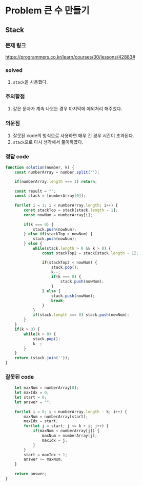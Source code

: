 # Problem 큰 수 만들기

## Stack

### 문제 링크
https://programmers.co.kr/learn/courses/30/lessons/42883#

### solved
1. `stack`을 사용했다.

### 주의할점
1. 같은 문자가 계속 나오는 경우 마지막에 예외처리 해주었다.

### 의문점
1. 잘못된 code의 방식으로 사용하면 매우 긴 경우 시간이 초과된다.
2. `stack`으로 다시 생각해서 풀이하였다.

### 정답 code
```javascript
function solution(number, k) {
    const numberArray = number.split('');

    if(numberArray.length === 1) return;
    
    const result = "";
    const stack = [numberArray[0]];
    
    for(let i = 1; i < numberArray.length; i++) {
        const stackTop = stack[stack.length - 1];
        const nowNum = numberArray[i];
        
        if(k === 0) {
            stack.push(nowNum);
        } else if(stackTop > nowNum) {
            stack.push(nowNum);
        } else {
            while(stack.length > 0 && k > 0) {
                const stackTop2 = stack[stack.length - 1];

                if(stackTop2 < nowNum) {
                    stack.pop();
                    k--;
                    if(k === 0) {
                        stack.push(nowNum);
                    }
                } else {
                    stack.push(nowNum);
                    break;
                }
            }
            if(stack.length === 0) stack.push(nowNum);
        }
    }
    if(k > 0) {
        while(k > 0) {
            stack.pop();
            k--;
        }
    }
    return (stack.join(''));
}
```
### 잘못된 code
```javascript
    let maxNum = numberArray[0];
    let maxIdx = 0;
    let start = 0;
    let answer = "";
    
    for(let i = 0; i < numberArray.length - k; i++) {
        maxNum = numberArray[start];
        maxIdx = start;
        for(let j = start; j <= k + i; j++) {
            if(maxNum < numberArray[j]) {
                maxNum = numberArray[j];
                maxIdx = j;
            }
        }
        start = maxIdx + 1;
        answer += maxNum;
    }
    
    return answer;
}